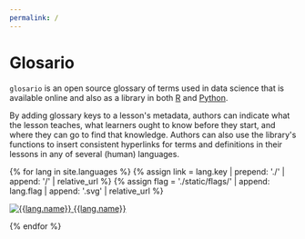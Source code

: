 ```yaml
---
permalink: /
---
```

<h1>Glosario</h1>

<p>
  <code>glosario</code> is an open source glossary of terms used in data science
  that is available online and also as a library in both
  <a href="https://github.com/carpentries/glosario-r/">R</a>
  and
  <a href="https://github.com/carpentries/glosario-py/">Python</a>.

  By adding glossary keys to a lesson's metadata, authors can indicate what the
  lesson teaches, what learners ought to know before they start, and where they
  can go to find that knowledge.  Authors can also use the library's functions
  to insert consistent hyperlinks for terms and definitions in their lessons in
  any of several (human) languages.  </p>

{% for lang in site.languages %}
  {% assign link = lang.key | prepend: './' | append: '/' | relative_url %}
  {% assign flag = './static/flags/' | append: lang.flag | append: '.svg' | relative_url %}
  <p>
    <a href="{{link}}">
      <img class="flag" src="{{flag}}" alt="{{lang.name}}">
    </a>
    <a href="{{link}}">{{lang.name}}</a>
  </p>
{% endfor %}
